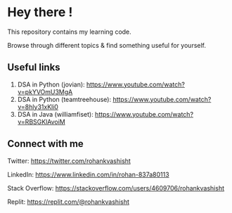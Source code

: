# Hey there !

This repository contains my learning code.

Browse through different topics & find something useful for yourself.

## Useful links

1. DSA in Python (jovian): https://www.youtube.com/watch?v=pkYVOmU3MgA
2. DSA in Python (teamtreehouse): https://www.youtube.com/watch?v=8hly31xKli0
3. DSA in Java (williamfiset): https://www.youtube.com/watch?v=RBSGKlAvoiM

## Connect with me

Twitter: https://twitter.com/rohankvashisht

LinkedIn: https://www.linkedin.com/in/rohan-837a80113

Stack Overflow: https://stackoverflow.com/users/4609706/rohankvashisht

Replit: https://replit.com/@rohankvashisht
